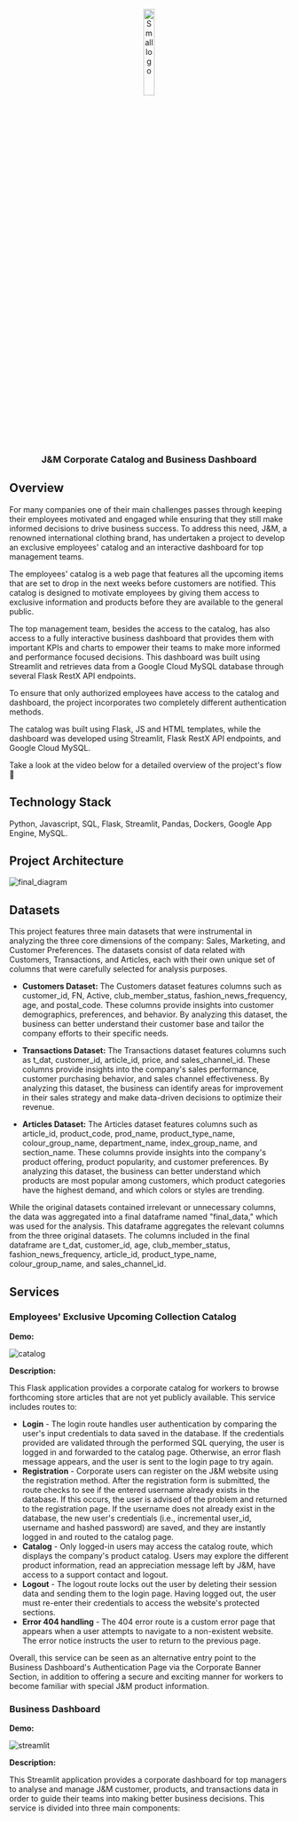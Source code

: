 <p align="center">
  <img src="https://user-images.githubusercontent.com/114337279/230568710-9de5ffda-ff76-4f74-9762-4878a7221d52.png" alt="Small logo" width="20%">
</p>
<h3 align="center">J&M Corporate Catalog and Business Dashboard</h3>

<h2> Overview </h2>

<p> For many companies one of their main challenges passes through keeping their employees motivated and engaged while ensuring that they still make informed decisions to drive business success. To address this need, J&M, a renowned international clothing brand, has undertaken a project to develop an exclusive employees' catalog and an interactive dashboard for top management teams.

The employees' catalog is a web page that features all the upcoming items that are set to drop in the next weeks before customers are notified. This catalog is designed to motivate employees by giving them access to exclusive information and products before they are available to the general public.

The top management team, besides the access to the catalog, has also access to a fully interactive business dashboard that provides them with important KPIs and charts to empower their teams to make more informed and performance focused decisions. This dashboard was built using Streamlit and retrieves data from a Google Cloud MySQL database through several Flask RestX API endpoints.

To ensure that only authorized employees have access to the catalog and dashboard, the project incorporates two completely different authentication methods.

The catalog was built using Flask, JS and HTML templates, while the dashboard was developed using Streamlit, Flask RestX API endpoints, and Google Cloud MySQL. 

Take a look at the video below for a detailed overview of the project's flow 🔽</p>


<h2> Technology Stack </h2>

Python, Javascript, SQL, Flask, Streamlit, Pandas, Dockers, Google App Engine, MySQL.


<h2> Project Architecture </h2>

![final_diagram](https://user-images.githubusercontent.com/114337279/230586242-e3f3ad5f-7cc6-4a00-bf53-640ecc2d1aab.png)

<h2> Datasets </h2>

This project features three main datasets that were instrumental in analyzing the three core dimensions of the company: Sales, Marketing, and Customer Preferences. The datasets consist of data related with Customers, Transactions, and Articles, each with their own unique set of columns that were carefully selected for analysis purposes.

- **Customers Dataset:** The Customers dataset features columns such as customer_id, FN, Active, club_member_status, fashion_news_frequency, age, and postal_code. These columns provide insights into customer demographics, preferences, and behavior. By analyzing this dataset, the business can better understand their customer base and tailor the company efforts to their specific needs.

- **Transactions Dataset:** The Transactions dataset features columns such as t_dat, customer_id, article_id, price, and sales_channel_id. These columns provide insights into the company's sales performance, customer purchasing behavior, and sales channel effectiveness. By analyzing this dataset, the business can identify areas for improvement in their sales strategy and make data-driven decisions to optimize their revenue.

- **Articles Dataset:** The Articles dataset features columns such as article_id, product_code, prod_name, product_type_name, colour_group_name, department_name, index_group_name, and section_name. These columns provide insights into the company's product offering, product popularity, and customer preferences. By analyzing this dataset, the business can better understand which products are most popular among customers, which product categories have the highest demand, and which colors or styles are trending.

While the original datasets contained irrelevant or unnecessary columns, the data was aggregated into a final dataframe named "final_data," which was used for the analysis. This dataframe aggregates the relevant columns from the three original datasets. The columns included in the final dataframe are t_dat, customer_id, age, club_member_status, fashion_news_frequency, article_id, product_type_name, colour_group_name, and sales_channel_id.

<h2> Services </h2>

<h3> Employees' Exclusive Upcoming Collection Catalog </h3>

**Demo:**

![catalog](https://user-images.githubusercontent.com/114337279/230591467-3e113662-d357-45d9-bf3a-7dea08824278.gif)

**Description:**

This Flask application provides a corporate catalog for workers to browse forthcoming store articles that are not yet publicly available. This service includes routes to: 

- **Login** - The login route handles user authentication by comparing the user's input credentials to data saved in the database. If the credentials provided are validated through the performed SQL querying, the user is logged in and forwarded to the catalog page. Otherwise, an error flash message appears, and the user is sent to the login page to try again.
- **Registration** -  Corporate users can register on the J&M website using the registration method. After the registration form is submitted, the route checks to see if the entered username already exists in the database. If this occurs, the user is advised of the problem and returned to the registration page. If the username does not already exist in the database, the new user's credentials (i.e., incremental user_id, username and hashed password) are saved, and they are instantly logged in and routed to the catalog page.
- **Catalog** - Only logged-in users may access the catalog route, which displays the company's product catalog. Users may explore the different product information, read an appreciation message left by J&M, have access to a support contact and logout.
- **Logout** - The logout route locks out the user by deleting their session data and sending them to the login page. Having logged out, the user must re-enter their credentials to access the website's protected sections.
- **Error 404 handling** - The 404 error route is a custom error page that appears when a user attempts to navigate to a non-existent website. The error notice instructs the user to return to the previous page.

Overall, this service can be seen as an alternative entry point to the Business Dashboard's Authentication Page via the Corporate Banner Section, in addition to offering a secure and exciting manner for workers to become familiar with special J&M product information.

<h3> Business Dashboard </h3>

**Demo:**

![streamlit](https://user-images.githubusercontent.com/114337279/230591489-f45869e8-2dd7-46db-88c6-396ec6a8dace.gif)

**Description:**

This Streamlit application provides a corporate dashboard for top managers to analyse and manage J&M customer, products, and transactions data in order to guide their teams into making better business decisions. This service is divided into three main components:



